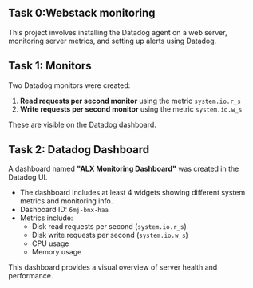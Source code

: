## Task 0:Webstack monitoring

This project involves installing the Datadog agent on a web server, monitoring server metrics, and setting up alerts using Datadog.


## Task 1: Monitors

Two Datadog monitors were created:

1. **Read requests per second monitor** using the metric `system.io.r_s`
2. **Write requests per second monitor** using the metric `system.io.w_s`

These are visible on the Datadog dashboard.


## Task 2: Datadog Dashboard

A dashboard named **"ALX Monitoring Dashboard"** was created in the Datadog UI.

- The dashboard includes at least 4 widgets showing different system metrics and monitoring info.
- Dashboard ID: `6mj-bnx-haa`
- Metrics include:
  - Disk read requests per second (`system.io.r_s`)
  - Disk write requests per second (`system.io.w_s`)
  - CPU usage
  - Memory usage

This dashboard provides a visual overview of server health and performance.
